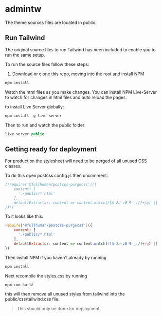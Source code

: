 # admintw

The theme sources files are located in public.

## Run Tailwind
The original source files to run Tailwind has been included to enable you to run the same setup.

To run the source files follow these steps:

1) Download or clone this repo, moving into the root and install NPM

```js
npm install
```

Watch the html files as you make changes. You can install NPM Live-Server to watch for changes in html files and auto reload the pages.

to install Live Server globally:

```js
npm install -g live-server
```

Then to run and watch the public folder:

```js
live-server public
```

## Getting ready for deployment

For production the stylesheet will need to be perged of all unused CSS classes.

To do this open postcss.config.js then uncomment:
```js
/*require('@fullhuman/postcss-purgecss')({
    content: [
      './public/*.html'
    ],
    defaultExtractor: content => content.match(/[A-Za-z0-9-_:/]+/g) || []
})*/
```

To it looks like this:

```js
require('@fullhuman/postcss-purgecss')({
    content: [
      './public/*.html'
    ],
    defaultExtractor: content => content.match(/[A-Za-z0-9-_:/]+/g) || []
})
```

Then install NPM if you haven't already by running 

```js
npm install
````

Next recompile the styles.css by running 

```js
npm run build
```

this will then remove all unused styles from tailwind into the public/css/tailwind.css file. 

>This should only be done for deployment. 
